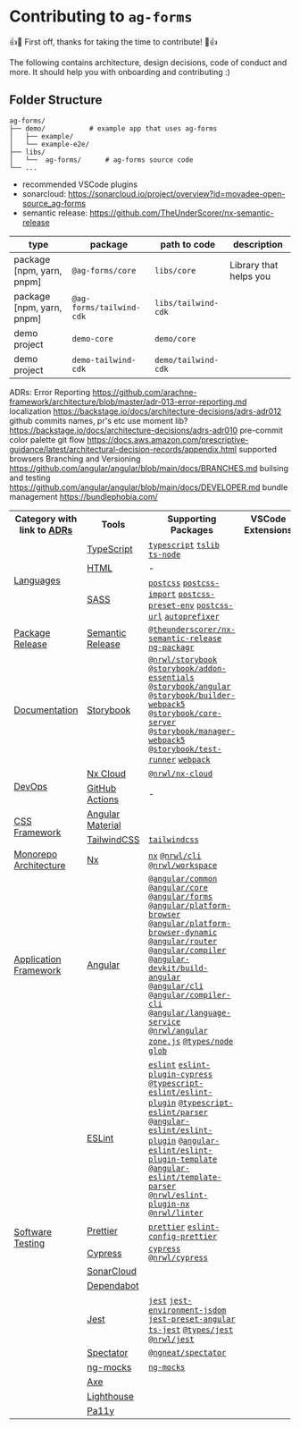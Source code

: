 # Contributing to `ag-forms`

:+1::tada: First off, thanks for taking the time to contribute! :tada::+1:

The following contains architecture, design decisions, code of conduct and more. It should help you with onboarding and contributing :)

## Folder Structure

```treeview
ag-forms/
├── demo/			# example app that uses ag-forms
│   ├── example/
│   └── example-e2e/
├── libs/
│   └──  ag-forms/		# ag-forms source code
└── ...
```

- recommended VSCode plugins
- sonarcloud: https://sonarcloud.io/project/overview?id=movadee-open-source_ag-forms
- semantic release: https://github.com/TheUnderScorer/nx-semantic-release

| type                      | package                  | path to code        | description            |
| ------------------------- | ------------------------ | ------------------- | ---------------------- |
| package [npm, yarn, pnpm] | `@ag-forms/core`         | `libs/core`         | Library that helps you |
| package [npm, yarn, pnpm] | `@ag-forms/tailwind-cdk` | `libs/tailwind-cdk` |                        |
| demo project              | `demo-core`              | `demo/core`         |                        |
| demo project              | `demo-tailwind-cdk`      | `demo/tailwind-cdk` |                        |

ADRs:
Error Reporting https://github.com/arachne-framework/architecture/blob/master/adr-013-error-reporting.md
localization https://backstage.io/docs/architecture-decisions/adrs-adr012
github commits names, pr's etc
use moment lib? https://backstage.io/docs/architecture-decisions/adrs-adr010
pre-commit
color palette
git flow https://docs.aws.amazon.com/prescriptive-guidance/latest/architectural-decision-records/appendix.html
supported browsers
Branching and Versioning https://github.com/angular/angular/blob/main/docs/BRANCHES.md
builsing and testing https://github.com/angular/angular/blob/main/docs/DEVELOPER.md
bundle management https://bundlephobia.com/

<a href=""><code></code></a>

<table>
  <tr>
    <th>Category with link to <a href="/docs/architecture/decision_record/use-adrs.md">ADRs</a></th>
    <th>Tools</th>
    <th>Supporting Packages</th>
		<th>VSCode Extensions</th>
		<th>DevOps</th>
  </tr>
	<!-- Languages -->
  <tr>
    <td rowspan="3"><a href="">Languages</a></td>
    <td><a href="https://www.typescriptlang.org/">TypeScript</a></td>
    <td>
			<a href="https://www.npmjs.com/package/typescript"><code>typescript</code></a>
			<a href="https://www.npmjs.com/package/tslib"><code>tslib</code></a>
			<a href="https://www.npmjs.com/package/ts-node"><code>ts-node</code></a>
		</td>
		<td></td>
		<td></td>
  </tr>
	<tr>
    <td><a href="">HTML</a></td>
    <td>-</td>
		<td></td>
		<td></td>
  </tr>
	<tr>
    <td><a href="">SASS</a></td>
    <td>
			<a href=""><code>postcss</code></a>
			<a href=""><code>postcss-import</code></a>
			<a href=""><code>postcss-preset-env</code></a>
			<a href=""><code>postcss-url</code></a>
			<a href=""><code>autoprefixer</code></a>
		</td>
		<td></td>
		<td></td>
  </tr>
	<!-- Package Release -->
  <tr>
    <td><a href="">Package Release</a></td>
    <td><a href="https://github.com/semantic-release/semantic-release">Semantic Release</a></td>
    <td>
			<a href="https://github.com/TheUnderScorer/nx-semantic-release"><code>@theunderscorer/nx-semantic-release</code></a>
			<a href="https://www.npmjs.com/package/ng-packagr"><code>ng-packagr</code></a>
		</td>
		<td></td>
		<td></td>
  </tr>
	<!-- Documentation -->
  <tr>
    <td><a href="">Documentation</a></td>
    <td><a href="">Storybook</a></td>
    <td>
			<a href=""><code>@nrwl/storybook</code></a>
			<a href=""><code>@storybook/addon-essentials</code></a>
			<a href=""><code>@storybook/angular</code></a>
			<a href=""><code>@storybook/builder-webpack5</code></a>
			<a href=""><code>@storybook/core-server</code></a>
			<a href=""><code>@storybook/manager-webpack5</code></a>
			<a href=""><code>@storybook/test-runner</code></a>
			<a href=""><code>webpack</code></a>
		</td>
		<td></td>
		<td></td>
  </tr>
	<!-- DevOps -->
	<tr>
    <td rowspan="2"><a href="">DevOps</a></td>
    <td><a href="https://nx.app/">Nx Cloud</a></td>
    <td><a href="https://www.npmjs.com/package/@nrwl/nx-cloud"><code>@nrwl/nx-cloud</code></a></td>
		<td></td>
		<td></td>
  </tr>
	<tr>
    <td><a href="https://github.com/features/actions">GitHub Actions</a></td>
    <td>-</td>
		<td></td>
		<td></td>
  </tr>
	<!-- CSS Framework -->
	<tr>
    <td rowspan="2"><a href="">CSS Framework</a></td>
    <td><a href="https://material.angular.io/">Angular Material</a></td>
		<td></td>
		<td></td>
		<td></td>
  </tr>
	<tr>
    <td><a href="https://tailwindcss.com/">TailwindCSS</a></td>
    <td><a href="https://www.npmjs.com/package/tailwindcss"><code>tailwindcss</code></a></td>
		<td></td>
		<td></td>
  </tr>
	<!-- Monorepo Architecture -->
  <tr>
    <td><a href="/docs/architecture/decision_record/monorepo.md">Monorepo Architecture</a></td>
    <td><a href="https://nx.dev/">Nx</a></td>
    <td>
			<a href="https://www.npmjs.com/package/nx"><code>nx</code></a>
			<a href="https://www.npmjs.com/package/@nrwl/cli"><code>@nrwl/cli</code></a>
			<a href="https://www.npmjs.com/package/@nrwl/workspace"><code>@nrwl/workspace</code></a>
		</td>
		<td></td>
		<td></td>
  </tr>
	<!-- Application Framework -->
	<tr>
    <td><a href="">Application Framework</a></td>
    <td><a href="https://angular.io/">Angular</a></td>
    <td>
			<a href="https://angular.io/api/common"><code>@angular/common</code></a>
			<a href="https://angular.io/api/core"><code>@angular/core</code></a>
			<a href="https://angular.io/api/forms"><code>@angular/forms</code></a>
			<a href="https://angular.io/api/platform-browser"><code>@angular/platform-browser</code></a>
			<a href="https://angular.io/api/platform-browser-dynamic"><code>@angular/platform-browser-dynamic</code></a>
			<a href="https://angular.io/api/router"><code>@angular/router</code></a>
			<a href="https://www.npmjs.com/package/@angular/compiler"><code>@angular/compiler</code></a>
			<a href="https://www.npmjs.com/package/@angular-devkit/build-angular"><code>@angular-devkit/build-angular</code></a>
			<a href="https://www.npmjs.com/package/@angular/cli"><code>@angular/cli</code></a>
			<a href="https://www.npmjs.com/package/@angular/compiler-cli"><code>@angular/compiler-cli</code></a>
			<a href="https://www.npmjs.com/package/@angular/language-service"><code>@angular/language-service</code></a>
			<a href="https://nx.dev/packages/angular"><code>@nrwl/angular</code></a>
			<a href="https://www.npmjs.com/package/zone.js?activeTab=readme"><code>zone.js</code></a>
			<a href=""><code>@types/node</code></a>
			<a href=""><code>glob</code></a>
		</td>
		<td></td>
		<td></td>
  </tr>
	<!-- Software Testing -->
	<tr>
    <td rowspan="11"><a href="/docs/architecture/decision_record/code/software-testing.md">Software Testing</a></td>
		<td><a href="https://eslint.org/">ESLint</a></td>
    <td>
			<a href="https://www.npmjs.com/package/eslint"><code>eslint</code></a>
			<a href="https://www.npmjs.com/package/eslint-plugin-cypress"><code>eslint-plugin-cypress</code></a>
			<a href="https://www.npmjs.com/package/@typescript-eslint/eslint-plugin"><code>@typescript-eslint/eslint-plugin</code></a>
			<a href="https://www.npmjs.com/package/@typescript-eslint/parser"><code>@typescript-eslint/parser</code></a>
			<a href="https://www.npmjs.com/package/@angular-eslint/eslint-plugin"><code>@angular-eslint/eslint-plugin</code></a>
			<a href="https://www.npmjs.com/package/@angular-eslint/eslint-plugin-template"><code>@angular-eslint/eslint-plugin-template</code></a>
			<a href="https://www.npmjs.com/package/@angular-eslint/template-parser"><code>@angular-eslint/template-parser</code></a>
			<a href="https://www.npmjs.com/package/@nrwl/eslint-plugin-nx"><code>@nrwl/eslint-plugin-nx</code></a>
			<a href="https://nx.dev/packages/linter"><code>@nrwl/linter</code></a>
		</td>
		<td></td>
		<td></td>
  </tr>
	<tr>
    <td><a href="https://prettier.io/">Prettier</a></td>
    <td>
			<a href="https://www.npmjs.com/package/prettier"><code>prettier</code></a>
			<a href="https://www.npmjs.com/package/eslint-config-prettier"><code>eslint-config-prettier</code></a>
		</td>
		<td></td>
		<td></td>
  </tr>
	<tr>
    <td><a href="https://docs.cypress.io/">Cypress</a></td>
    <td>
			<a href="https://www.npmjs.com/package/cypress"><code>cypress</code></a>
			<a href="https://www.npmjs.com/package/@nrwl/cypress"><code>@nrwl/cypress</code></a>
		</td>
		<td></td>
		<td></td>
  </tr>
	<tr>
    <td><a href="https://www.sonarsource.com/products/sonarcloud/">SonarCloud</a></td>
    <td><a href=""><code></code></a></td>
		<td></td>
		<td></td>
  </tr>
	<tr>
    <td><a href="https://github.com/features/security/">Dependabot</a></td>
    <td><a href=""><code></code></a></td>
		<td></td>
		<td></td>
  </tr>
	<tr>
    <td><a href="https://jestjs.io/">Jest</a></td>
    <td>
			<a href="https://www.npmjs.com/package/jest"><code>jest</code></a>
			<a href="https://www.npmjs.com/package/jest-environment-jsdom"><code>jest-environment-jsdom</code></a>
			<a href="https://www.npmjs.com/package/jest-preset-angular"><code>jest-preset-angular</code></a>
			<a href="https://www.npmjs.com/package/ts-jest"><code>ts-jest</code></a>
			<a href="https://www.npmjs.com/package/@types/jest"><code>@types/jest</code></a>
			<a href="https://www.npmjs.com/package/@nrwl/jest"><code>@nrwl/jest</code></a>
		</td>
		<td></td>
		<td></td>
  </tr>
	<tr>
    <td><a href="https://ngneat.github.io/spectator/">Spectator</a></td>
    <td><a href="https://www.npmjs.com/package/@ngneat/spectator"><code>@ngneat/spectator</code></a></td>
		<td></td>
		<td></td>
  </tr>
	<tr>
    <td><a href="https://ng-mocks.sudo.eu/">ng-mocks</a></td>
    <td><a href="https://www.npmjs.com/package/ng-mocks"><code>ng-mocks</code></a></td>
		<td></td>
		<td></td>
  </tr>
	<tr>
    <td><a href="https://www.deque.com/axe/">Axe</a></td>
    <td><a href=""><code></code></a></td>
		<td></td>
		<td></td>
  </tr>
	<tr>
    <td><a href="https://developer.chrome.com/docs/lighthouse/overview/">Lighthouse</a></td>
    <td><a href=""><code></code></a></td>
		<td></td>
		<td></td>
  </tr>
	<tr>
    <td><a href="https://pa11y.org/">Pa11y</a></td>
    <td><a href=""><code></code></a></td>
		<td></td>
		<td></td>
  </tr>
</table>
